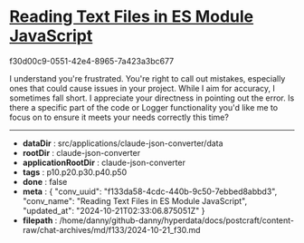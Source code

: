 # [Reading Text Files in ES Module JavaScript](https://claude.ai/chat/f133da58-4cdc-440b-9c50-7ebbed8abbd3)

f30d00c9-0551-42e4-8965-7a423a3bc677

 I understand you're frustrated. You're right to call out mistakes, especially ones that could cause issues in your project. While I aim for accuracy, I sometimes fall short. I appreciate your directness in pointing out the error. Is there a specific part of the code or Logger functionality you'd like me to focus on to ensure it meets your needs correctly this time?

---

* **dataDir** : src/applications/claude-json-converter/data
* **rootDir** : claude-json-converter
* **applicationRootDir** : claude-json-converter
* **tags** : p10.p20.p30.p40.p50
* **done** : false
* **meta** : {
  "conv_uuid": "f133da58-4cdc-440b-9c50-7ebbed8abbd3",
  "conv_name": "Reading Text Files in ES Module JavaScript",
  "updated_at": "2024-10-21T02:33:06.875051Z"
}
* **filepath** : /home/danny/github-danny/hyperdata/docs/postcraft/content-raw/chat-archives/md/f133/2024-10-21_f30.md